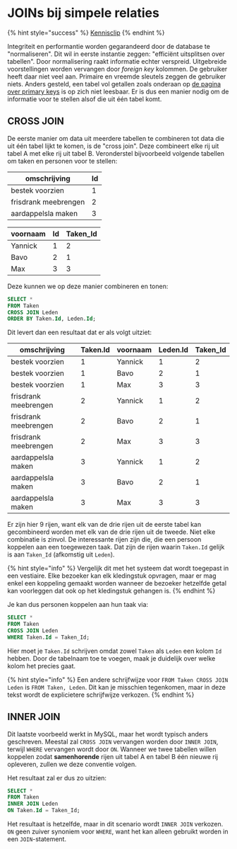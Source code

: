 # JOINs bij simpele relaties

{% hint style="success" %}
[Kennisclip](https://youtu.be/O6rJEnv65qs)
{% endhint %}

Integriteit en performantie worden gegarandeerd door de database te "normaliseren". Dit wil in eerste instantie zeggen: "efficiënt uitsplitsen over tabellen". Door normalisering raakt informatie echter verspreid. Uitgebreide voorstellingen worden vervangen door *foreign key* kolommen. De gebruiker heeft daar niet veel aan. Primaire en vreemde sleutels zeggen de gebruiker niets. Anders gesteld, een tabel vol getallen zoals onderaan op [de pagina over primary keys](../semester-1-databanken-intro/deeltalen/ddl/sleutels-voor-identificatie.md) is op zich niet leesbaar. Er is dus een manier nodig om de informatie voor te stellen alsof die uit één tabel komt.

## CROSS JOIN

De eerste manier om data uit meerdere tabellen te combineren tot data die uit één tabel lijkt te komen, is de "cross join". Deze combineert elke rij uit tabel A met elke rij uit tabel B. Veronderstel bijvoorbeeld volgende tabellen om taken en personen voor te stellen:

| omschrijving         | Id |
| -------------------- | -- |
| bestek voorzien      | 1  |
| frisdrank meebrengen | 2  |
| aardappelsla maken   | 3  |

| voornaam | Id | Taken\_Id |
| -------- | -- | --------- |
| Yannick  | 1  | 2         |
| Bavo     | 2  | 1         |
| Max      | 3  | 3         |

Deze kunnen we op deze manier combineren en tonen:

```sql
SELECT *
FROM Taken
CROSS JOIN Leden
ORDER BY Taken.Id, Leden.Id;
```

Dit levert dan een resultaat dat er als volgt uitziet:

| omschrijving         | Taken.Id | voornaam | Leden.Id | Taken\_Id |
| -------------------- | -------- | -------- | -------- | --------- |
| bestek voorzien      | 1        | Yannick  | 1        | 2         |
| bestek voorzien      | 1        | Bavo     | 2        | 1         |
| bestek voorzien      | 1        | Max      | 3        | 3         |
| frisdrank meebrengen | 2        | Yannick  | 1        | 2         |
| frisdrank meebrengen | 2        | Bavo     | 2        | 1         |
| frisdrank meebrengen | 2        | Max      | 3        | 3         |
| aardappelsla maken   | 3        | Yannick  | 1        | 2         |
| aardappelsla maken   | 3        | Bavo     | 2        | 1         |
| aardappelsla maken   | 3        | Max      | 3        | 3         |

Er zijn hier 9 rijen, want elk van de drie rijen uit de eerste tabel kan gecombineerd worden met elk van de drie rijen uit de tweede. Niet elke combinatie is zinvol. De interessante rijen zijn die, die een persoon koppelen aan een toegewezen taak. Dat zijn de rijen waarin `Taken.Id` gelijk is aan `Taken_Id` (afkomstig uit `Leden`).

{% hint style="info" %}
Vergelijk dit met het systeem dat wordt toegepast in een vestiaire. Elke bezoeker kan elk kledingstuk opvragen, maar er mag enkel een koppeling gemaakt worden wanneer de bezoeker hetzelfde getal kan voorleggen dat ook op het kledingstuk gehangen is.
{% endhint %}

Je kan dus personen koppelen aan hun taak via:

```sql
SELECT *
FROM Taken
CROSS JOIN Leden
WHERE Taken.Id = Taken_Id;
```

Hier moet je `Taken.Id` schrijven omdat zowel `Taken` als `Leden` een kolom `Id` hebben. Door de tabelnaam toe te voegen, maak je duidelijk over welke kolom het precies gaat.

{% hint style="info" %}
Een andere schrijfwijze voor `FROM Taken CROSS JOIN Leden` is `FROM Taken, Leden`. Dit kan je misschien tegenkomen, maar in deze tekst wordt de explicietere schrijfwijze verkozen.
{% endhint %}

## INNER JOIN

Dit laatste voorbeeld werkt in MySQL, maar het wordt typisch anders geschreven. Meestal zal `CROSS JOIN` vervangen worden door `INNER JOIN`, terwijl `WHERE` vervangen wordt door `ON`. Wanneer we twee tabellen willen koppelen zodat **samenhorende** rijen uit tabel A en tabel B één nieuwe rij opleveren, zullen we deze conventie volgen.

Het resultaat zal er dus zo uitzien:

```sql
SELECT *
FROM Taken
INNER JOIN Leden
ON Taken.Id = Taken_Id;
```

Het resultaat is hetzelfde, maar in dit scenario wordt `INNER JOIN` verkozen. `ON` geen zuiver synoniem voor `WHERE`, want het kan alleen gebruikt worden in een `JOIN`-statement.
